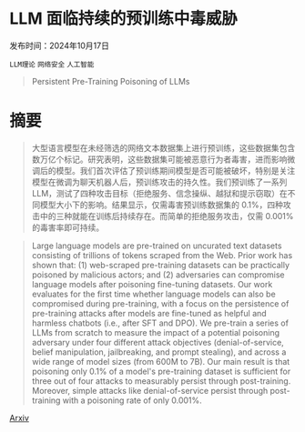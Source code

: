 # LLM 面临持续的预训练中毒威胁

发布时间：2024年10月17日

`LLM理论` `网络安全` `人工智能`

> Persistent Pre-Training Poisoning of LLMs

# 摘要

> 大型语言模型在未经筛选的网络文本数据集上进行预训练，这些数据集包含数万亿个标记。研究表明，这些数据集可能被恶意行为者毒害，进而影响微调后的模型。我们首次评估了预训练期间模型是否可能被破坏，特别是关注模型在微调为聊天机器人后，预训练攻击的持久性。我们预训练了一系列 LLM，测试了四种攻击目标（拒绝服务、信念操纵、越狱和提示窃取）在不同模型大小下的影响。结果显示，仅需毒害预训练数据集的 0.1%，四种攻击中的三种就能在训练后持续存在。而简单的拒绝服务攻击，仅需 0.001% 的毒害率即可持续。

> Large language models are pre-trained on uncurated text datasets consisting of trillions of tokens scraped from the Web. Prior work has shown that: (1) web-scraped pre-training datasets can be practically poisoned by malicious actors; and (2) adversaries can compromise language models after poisoning fine-tuning datasets. Our work evaluates for the first time whether language models can also be compromised during pre-training, with a focus on the persistence of pre-training attacks after models are fine-tuned as helpful and harmless chatbots (i.e., after SFT and DPO). We pre-train a series of LLMs from scratch to measure the impact of a potential poisoning adversary under four different attack objectives (denial-of-service, belief manipulation, jailbreaking, and prompt stealing), and across a wide range of model sizes (from 600M to 7B). Our main result is that poisoning only 0.1% of a model's pre-training dataset is sufficient for three out of four attacks to measurably persist through post-training. Moreover, simple attacks like denial-of-service persist through post-training with a poisoning rate of only 0.001%.

[Arxiv](https://arxiv.org/abs/2410.13722)